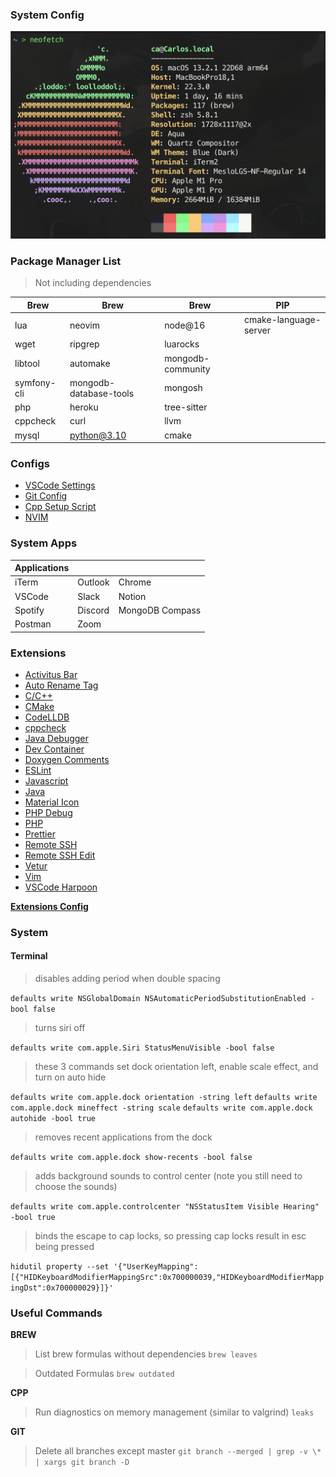 ### System Config

![neofetch](assets/neofetch.png)

### Package Manager List

> Not including dependencies

| **Brew**    | **Brew**               | **Brew**          | **PIP**               |
| ----------- | ---------------------- | ----------------- | --------------------- |
| lua         | neovim                 | node@16           | cmake-language-server |
| wget        | ripgrep                | luarocks          |
| libtool     | automake               | mongodb-community |
| symfony-cli | mongodb-database-tools | mongosh           |
| php         | heroku                 | tree-sitter       |
| cppcheck    | curl                   | llvm              |
| mysql       | python@3.10            | cmake             |

### Configs

- [VSCode Settings](https://github.com/Puwya/System-Config/blob/master/settings.json)
- [Git Config](https://github.com/Puwya/System-Config/blob/master/.gitconfig)
- [Cpp Setup Script]()
- [NVIM](https://github.com/Puwya/System-Config/tree/master/.config/nvim)

### System Apps

| Applications |         |                 |
| ------------ | ------- | --------------- |
| iTerm        | Outlook | Chrome          |
| VSCode       | Slack   | Notion          |
| Spotify      | Discord | MongoDB Compass |
| Postman      | Zoom    |

### Extensions

- [Activitus Bar](https://marketplace.visualstudio.com/items?itemName=Gruntfuggly.activitusbar)
- [Auto Rename Tag](https://marketplace.visualstudio.com/items?itemName=formulahendry.auto-rename-tag)
- [C/C++](https://marketplace.visualstudio.com/items?itemName=ms-vscode.cpptools)
- [CMake](https://marketplace.visualstudio.com/items?itemName=twxs.cmake)
- [CodeLLDB](https://marketplace.visualstudio.com/items?itemName=vadimcn.vscode-lldb)
- [cppcheck](https://marketplace.visualstudio.com/items?itemName=QiuMingGe.cpp-check-lint)
- [Java Debugger](https://marketplace.visualstudio.com/items?itemName=vscjava.vscode-java-debug)
- [Dev Container](https://marketplace.visualstudio.com/items?itemName=ms-vscode-remote.remote-containers)
- [Doxygen Comments](https://marketplace.visualstudio.com/items?itemName=cschlosser.doxdocgen)
- [ESLint](https://marketplace.visualstudio.com/items?itemName=dbaeumer.vscode-eslint)
- [Javascript](https://marketplace.visualstudio.com/items?itemName=xabikos.JavaScriptSnippets)
- [Java](https://marketplace.visualstudio.com/items?itemName=redhat.java)
- [Material Icon](https://marketplace.visualstudio.com/items?itemName=PKief.material-icon-theme)
- [PHP Debug](https://marketplace.visualstudio.com/items?itemName=xdebug.php-debug)
- [PHP](https://marketplace.visualstudio.com/items?itemName=bmewburn.vscode-intelephense-client)
- [Prettier](https://marketplace.visualstudio.com/items?itemName=esbenp.prettier-vscode)
- [Remote SSH](https://marketplace.visualstudio.com/items?itemName=ms-vscode-remote.remote-ssh)
- [Remote SSH Edit](https://marketplace.visualstudio.com/items?itemName=ms-vscode-remote.remote-ssh-edit)
- [Vetur](https://marketplace.visualstudio.com/items?itemName=octref.vetur)
- [Vim](https://marketplace.visualstudio.com/items?itemName=vscodevim.vim)
- [VSCode Harpoon](https://marketplace.visualstudio.com/items?itemName=tobias-z.vscode-harpoon)

**[Extensions Config](https://github.com/Puwya/System-Config/blob/master/settings.json)**

### System

#### Terminal

> disables adding period when double spacing

`defaults write NSGlobalDomain NSAutomaticPeriodSubstitutionEnabled -bool false`

> turns siri off

`defaults write com.apple.Siri StatusMenuVisible -bool false`

> these 3 commands set dock orientation left, enable scale effect, and turn on auto hide

`defaults write com.apple.dock orientation -string left`
`defaults write com.apple.dock mineffect -string scale`
`defaults write com.apple.dock autohide -bool true`

> removes recent applications from the dock

`defaults write com.apple.dock show-recents -bool false`

> adds background sounds to control center (note you still need to choose the sounds)

`defaults write com.apple.controlcenter "NSStatusItem Visible Hearing" -bool true`

> binds the escape to cap locks, so pressing cap locks result in esc being pressed

`hidutil property --set '{"UserKeyMapping":[{"HIDKeyboardModifierMappingSrc":0x700000039,"HIDKeyboardModifierMappingDst":0x700000029}]}'`

### Useful Commands

**BREW**

> List brew formulas without dependencies `brew leaves`

> Outdated Formulas `brew outdated`

**CPP**

> Run diagnostics on memory management (similar to valgrind) `leaks`

**GIT**

> Delete all branches except master `git branch --merged | grep -v \* | xargs git branch -D `
